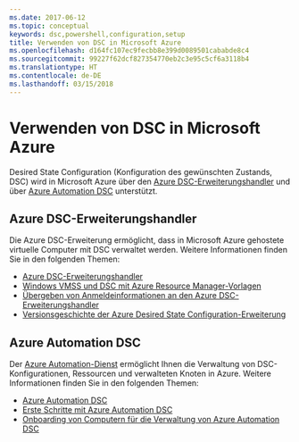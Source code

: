```yaml
---
ms.date: 2017-06-12
ms.topic: conceptual
keywords: dsc,powershell,configuration,setup
title: Verwenden von DSC in Microsoft Azure
ms.openlocfilehash: d164fc107ec9fecbb8e399d0089501cababde8c4
ms.sourcegitcommit: 99227f62dcf827354770eb2c3e95c5cf6a3118b4
ms.translationtype: HT
ms.contentlocale: de-DE
ms.lasthandoff: 03/15/2018
---
```

# <a name="using-dsc-on-microsoft-azure"></a>Verwenden von DSC in Microsoft Azure

Desired State Configuration (Konfiguration des gewünschten Zustands, DSC) wird in Microsoft Azure über den [Azure DSC-Erweiterungshandler](/azure/virtual-machines/virtual-machines-windows-extensions-dsc-overview) und über [Azure Automation DSC](/azure/automation/automation-dsc-overview) unterstützt.

## <a name="azure-desired-state-configuration-extension-handler"></a>Azure DSC-Erweiterungshandler

Die Azure DSC-Erweiterung ermöglicht, dass in Microsoft Azure gehostete virtuelle Computer mit DSC verwaltet werden. Weitere Informationen finden Sie in den folgenden Themen:

- [Azure DSC-Erweiterungshandler](/azure/virtual-machines/virtual-machines-windows-extensions-dsc-overview)
- [Windows VMSS und DSC mit Azure Resource Manager-Vorlagen](/azure/virtual-machines/virtual-machines-windows-extensions-dsc-template)
- [Übergeben von Anmeldeinformationen an den Azure DSC-Erweiterungshandler](/azure/virtual-machines/virtual-machines-windows-extensions-dsc-credentials)
- [Versionsgeschichte der Azure Desired State Configuration-Erweiterung](azureDscexthistory.md)

## <a name="azure-automation-dsc"></a>Azure Automation DSC

Der [Azure Automation-Dienst](/services/automation/) ermöglicht Ihnen die Verwaltung von DSC-Konfigurationen, Ressourcen und verwalteten Knoten in Azure. Weitere Informationen finden Sie in den folgenden Themen:

- [Azure Automation DSC](/azure/automation/automation-dsc-overview)
- [Erste Schritte mit Azure Automation DSC](/azure/automation/automation-dsc-getting-started)
- [Onboarding von Computern für die Verwaltung von Azure Automation DSC](/azure/automation/automation-dsc-onboarding)

